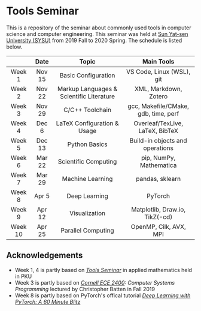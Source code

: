 # Tools Seminar

This is a repository of the seminar about commonly used tools in computer science and computer engineering. This seminar was held at [Sun Yat-sen University (SYSU)](http://www.sysu.edu.cn/2012/en/index.htm) from 2019 Fall to 2020 Spring.
The schedule is listed below.

|  | Date | Topic | Main Tools |
| :--: | :--: | :--: | :--: |
| Week 1 | Nov 15 | Basic Configuration | VS Code, Linux (WSL), git |
| Week 2 | Nov 22 | Markup Languages & Scientific Literature | XML, Markdown, Zotero |
| Week 3 | Nov 29 | C/C++ Toolchain | gcc, Makefile/CMake, gdb, time, perf |
| Week 4 | Dec 6 | LaTeX Configuration & Usage | Overleaf/TexLive, LaTeX, BibTeX |
| Week 5 | Dec 13 | Python Basics | Build-in objects and operations |
| Week 6 | Mar 22 | Scientific Computing | pip, NumPy, Mathematica |
| Week 7 | Mar 29 | Machine Learning | pandas, sklearn |
| Week 8 | Apr 5 | Deep Learning | PyTorch |
| Week 9 | Apr 12 | Visualization | Matplotlib, Draw.io, TikZ(-cd) |
| Week 10 | Apr 25 | Parallel Computing | OpenMP, Cilk, AVX, MPI |

## Acknowledgements
* Week 1, 4 is partly based on *[Tools Seminar](https://github.com/pppppass/ToolsSeminar)* in applied mathematics held in PKU
* Week 3 is partly based on *[Cornell ECE 2400](https://www.csl.cornell.edu/courses/ece2400/handouts/ece2400-overview.pdf): Computer Systems Programming* lectured by Christopher Batten in Fall 2019
* Week 8 is partly based on PyTorch's offical tutorial *[Deep Learning with PyTorch: A 60 Minute Blitz](https://pytorch.org/tutorials/beginner/deep_learning_60min_blitz.html)*

